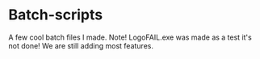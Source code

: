 # Batch-scripts
A few cool batch files I made. 
Note! LogoFAIL.exe was made as a test it's not done! We are still adding most features.
